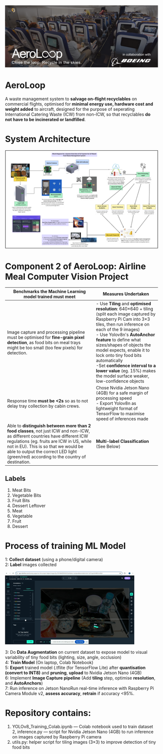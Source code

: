 ![Alt text](pictures/banner2.png)
# AeroLoop
A waste management system to **salvage on-flight recyclables** on commercial flights, optimised for **minimal energy use, hardware cost and weight added** to aircraft, designed for the purpose of seperating International Catering Waste (ICW) from non-ICW, so that recyclables **do not have to be incinerated or landfilled**.

# System Architecture
![Alt text](pictures/SystemArchitecture.png)


# Component 2 of AeroLoop: Airline Meal Computer Vision Project
| Benchmarks the Machine Learning model trained must meet | Measures Undertaken |
|--|--|
| Image capture and processing pipeline must be optimised for **fine-grain pixel detection**, as food bits on meal trays might be too small (too few pixels) for detection. | - Use **Tiling** and **optimised resolution**: 640×640 + tiling (split each image captured by Raspberry Pi Cam into 3×3 tiles, then run inference on each of the 9 images) <br> - Use Yolov8n's **AutoAnchor feature** to define what sizes/shapes of objects the model expects, enable it to lock onto tiny food bits automatically <br> -Set **confidence interval to a lower value** (eg. 15%) makes the model surface weaker, low-confidence objects <br>
| Response time **must be <2s** so as to not delay tray collection by cabin crews. | Chose Nvidia Jetson Nano (4GB) for a safe margin of processing speed <br> - Export Yolov8n as lightweight format of TensorFlow to maximise speed of inferences made <br>| 
| Able to **distinguish between more than 2 food classes**, not just ICW and non-ICW, as different countries have different ICW regulations (eg. fruits are ICW in US, while not in EU). This is so that we would  be able to output the correct LED light (green/red) according to the country of destination. | **Multi-label Classification** (See Below)

## Labels
1. Meat Bits
2. Vegetable Bits
3. Fruit Bits
4. Dessert Leftover
5. Meat
6. Vegetable
7. Fruit
8. Dessert

# Process of training ML Model
1: **Collect dataset** (using a phone/digital camera) <br>
2: **Label** images collected <br>

![Alt text](pictures/labelling.gif)

3: Do **Data Augmentation** on current dataset to expose model to visual variability of tiny food bits (lighting, size, angle, occlusion) <br>
4: **Train Model** (On laptop, Colab Notebook) <br>
5: **Export** trained model (.tflite (for TensorFlow Lite) after **quantisation (convert to INT8)** and **pruning**, **upload** to Nvidia Jetson Nano (4GB) <br>
6: Implement **Image Capture pipeline** (Add **tiling** step, optimise **resolution**, and **AutoAnchors**) <br>
7: Run inference on Jetson NanoRun real-time inference with Raspberry Pi Camera Module v2, **assess accuracy**, **retrain** if accuracy <95%. <br>

# Repository contains:
1. YOLOv8_Training_Colab.ipynb — Colab notebook used to train dataset
2, inference.py — script for Nvidia Jetson Nano (4GB) to run inference on images captured by Raspberry Pi camera
3. utils.py: helper script for tiling images (3×3) to improve detection of tiny food bits


